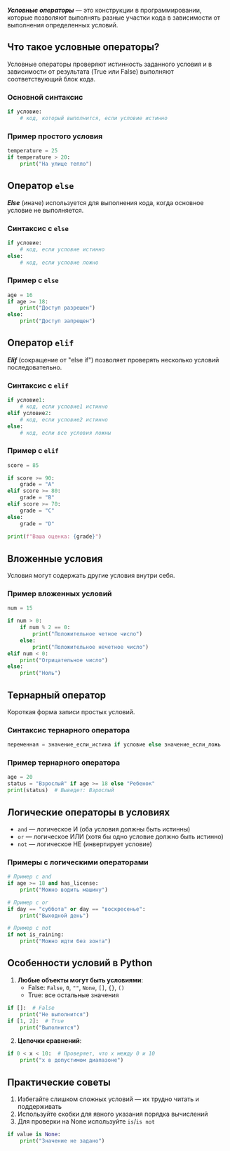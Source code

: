 ***Условные операторы*** — это конструкции в программировании, которые позволяют выполнять разные участки кода в зависимости от выполнения определенных условий.

## Что такое условные операторы?

Условные операторы проверяют истинность заданного условия и в зависимости от результата (True или False) выполняют соответствующий блок кода.

### Основной синтаксис

```python
if условие:
    # код, который выполнится, если условие истинно
```

### Пример простого условия

```python
temperature = 25
if temperature > 20:
    print("На улице тепло")
```

## Оператор `else`

***Else*** (иначе) используется для выполнения кода, когда основное условие не выполняется.

### Синтаксис с `else`

```python
if условие:
    # код, если условие истинно
else:
    # код, если условие ложно
```

### Пример с `else`

```python
age = 16
if age >= 18:
    print("Доступ разрешен")
else:
    print("Доступ запрещен")
```

## Оператор `elif`

***Elif*** (сокращение от "else if") позволяет проверять несколько условий последовательно.

### Синтаксис с `elif`

```python
if условие1:
    # код, если условие1 истинно
elif условие2:
    # код, если условие2 истинно
else:
    # код, если все условия ложны
```

### Пример с `elif`

```python
score = 85

if score >= 90:
    grade = "A"
elif score >= 80:
    grade = "B"
elif score >= 70:
    grade = "C"
else:
    grade = "D"
    
print(f"Ваша оценка: {grade}")
```

## Вложенные условия

Условия могут содержать другие условия внутри себя.

### Пример вложенных условий

```python
num = 15

if num > 0:
    if num % 2 == 0:
        print("Положительное четное число")
    else:
        print("Положительное нечетное число")
elif num < 0:
    print("Отрицательное число")
else:
    print("Ноль")
```

## Тернарный оператор

Короткая форма записи простых условий.

### Синтаксис тернарного оператора

```python
переменная = значение_если_истина if условие else значение_если_ложь
```

### Пример тернарного оператора

```python
age = 20
status = "Взрослый" if age >= 18 else "Ребенок"
print(status)  # Выведет: Взрослый
```

## Логические операторы в условиях

- `and` — логическое И (оба условия должны быть истинны)
- `or` — логическое ИЛИ (хотя бы одно условие должно быть истинно)
- `not` — логическое НЕ (инвертирует условие)

### Примеры с логическими операторами

```python
# Пример с and
if age >= 18 and has_license:
    print("Можно водить машину")

# Пример с or
if day == "суббота" or day == "воскресенье":
    print("Выходной день")

# Пример с not
if not is_raining:
    print("Можно идти без зонта")
```

## Особенности условий в Python

1. **Любые объекты могут быть условиями**:
   - False: `False`, `0`, `""`, `None`, `[]`, `{}`, `()`
   - True: все остальные значения

```python
if []:  # False
    print("Не выполнится")
if [1, 2]:  # True
    print("Выполнится")
```

2. **Цепочки сравнений**:
```python
if 0 < x < 10:  # Проверяет, что x между 0 и 10
    print("x в допустимом диапазоне")
```

## Практические советы

1. Избегайте слишком сложных условий — их трудно читать и поддерживать
2. Используйте скобки для явного указания порядка вычислений
3. Для проверки на None используйте `is`/`is not`
```python
if value is None:
    print("Значение не задано")
```
